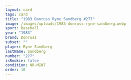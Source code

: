 ```yaml
---
layout: card
tags: card
title: "1983 Donruss Ryne Sandberg #277"
image: /images/uploads/1983-donruss-ryne-sandberg.webp
sport: Baseball
year: "1983"
brand: Donruss
subset: ""
player: Ryne Sandberg
lastName: Sandberg
number: "277"
isRookie: false
condition: NR-MINT
order: 10
---
```

